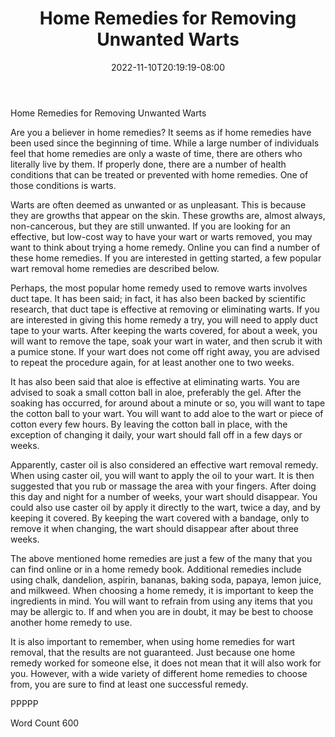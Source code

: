 ﻿---
title: "Home Remedies for Removing Unwanted Warts"
date: 2022-11-10T20:19:19-08:00
description: "Wart Removal Tips for Web Success"
featured_image: "/images/Wart Removal.jpg"
tags: ["Wart Removal"]
---

Home Remedies for Removing Unwanted Warts

Are you a believer in home remedies?  It seems as if home remedies have been used since the beginning of time. While a large number of individuals feel that home remedies are only a waste of time, there are others who literally live by them. If properly done, there are a number of health conditions that can be treated or prevented with home remedies. One of those conditions is warts.

Warts are often deemed as unwanted or as unpleasant. This is because they are growths that appear on the skin.  These growths are, almost always, non-cancerous, but they are still unwanted. If you are looking for an effective, but low-cost way to have your wart or warts removed, you may want to think about trying a home remedy. Online you can find a number of these home remedies. If you are interested in getting started, a few popular wart removal home remedies are described below.

Perhaps, the most popular home remedy used to remove warts involves duct tape. It has been said; in fact, it has also been backed by scientific research, that duct tape is effective at removing or eliminating warts. If you are interested in giving this home remedy a try, you will need to apply duct tape to your warts. After keeping the warts covered, for about a week, you will want to remove the tape, soak your wart in water, and then scrub it with a pumice stone.  If your wart does not come off right away, you are advised to repeat the procedure again, for at least another one to two weeks.

It has also been said that aloe is effective at eliminating warts.  You are advised to soak a small cotton ball in aloe, preferably the gel.  After the soaking has occurred, for around about a minute or so, you will want to tape the cotton ball to your wart.  You will want to add aloe to the wart or piece of cotton every few hours.  By leaving the cotton ball in place, with the exception of changing it daily, your wart should fall off in a few days or weeks. 

Apparently, caster oil is also considered an effective wart removal remedy. When using caster oil, you will want to apply the oil to your wart. It is then suggested that you rub or massage the area with your fingers.  After doing this day and night for a number of weeks, your wart should disappear.  You could also use caster oil by apply it directly to the wart, twice a day, and by keeping it covered.  By keeping the wart covered with a bandage, only to remove it when changing, the wart should disappear after about three weeks.

The above mentioned home remedies are just a few of the many that you can find online or in a home remedy book.  Additional remedies include using chalk, dandelion, aspirin, bananas, baking soda, papaya, lemon juice, and milkweed.  When choosing a home remedy, it is important to keep the ingredients in mind. You will want to refrain from using any items that you may be allergic to.  If and when you are in doubt, it may be best to choose another home remedy to use.

It is also important to remember, when using home remedies for wart removal, that the results are not guaranteed. Just because one home remedy worked for someone else, it does not mean that it will also work for you.  However, with a wide variety of different home remedies to choose from, you are sure to find at least one successful remedy.  

PPPPP

Word Count 600

